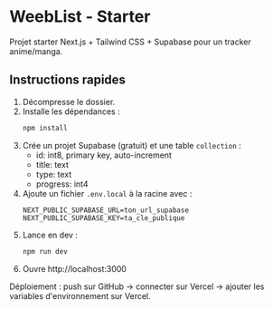 # WeebList - Starter

Projet starter Next.js + Tailwind CSS + Supabase pour un tracker anime/manga.

## Instructions rapides

1. Décompresse le dossier.
2. Installe les dépendances :
   ```bash
   npm install
   ```
3. Crée un projet Supabase (gratuit) et une table `collection` :
   - id: int8, primary key, auto-increment
   - title: text
   - type: text
   - progress: int4
4. Ajoute un fichier `.env.local` à la racine avec :
   ```env
   NEXT_PUBLIC_SUPABASE_URL=ton_url_supabase
   NEXT_PUBLIC_SUPABASE_KEY=ta_cle_publique
   ```
5. Lance en dev :
   ```bash
   npm run dev
   ```
6. Ouvre http://localhost:3000

Déploiement : push sur GitHub -> connecter sur Vercel -> ajouter les variables d'environnement sur Vercel.

